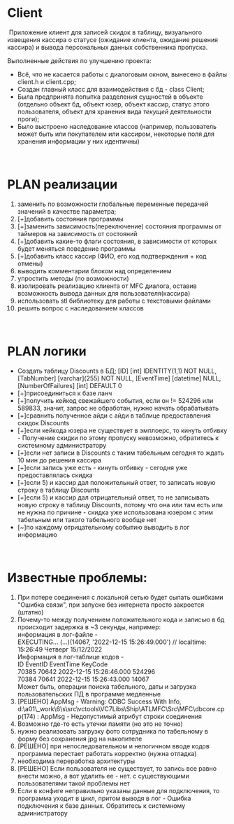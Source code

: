 # Client

&nbsp;Приложение клиент для записей скидок в таблицу, визуального извещения кассира о статусе (ожидание клиента, ожидание решения кассира) и вывода персональных данных собственника пропуска.



Выполненные действия по улучшению проекта:
- Всё, что не касается работы с диалоговым окном, вынесено в файлы client.h и client.cpp;
- Создан главный класс для взаимодействия с бд - class Client;
- Была предпринята попытка разделения сущностей в объекте 
(отдельно объект бд, объект юзер, объект кассир, статус этого пользователя, объект для хранения вида *текущей* деятельности проги);
- Было выстроено наследование классов (например, пользователь может быть или покупателем или кассиром, некоторые поля для хранения информации у них идентичны) 
<h1><br>PLAN реализации <br></h1>
 <ol><li>заменить по возможности глобальные переменные передачей значений в качестве параметра;
<li>[+]добавить состояния программы
</li> <li>[+]заменить зависимость(переключение) состояния программы от таймеров на зависимость от состояний
</li> <li>[+]добавить какие-то флаги состояния, в зависимости от которых будет меняться поведение программы
</li><li>[+]добавить класс кассир (ФИО, его код подтверждения + код отмены)
</li><li>выводить комментарии блоком над определением
</li><li>упростить методы (по возможности)
</li><li>изолировать реализацию клиента от MFC диалога, оставив возможность вывода данных для пользователя(кассира)
</li> <li>использовать stl библиотеку для работы с текстовыми файлами
 </li><li>решить вопрос с наследованием классов
</li></ol>
<h1><br>PLAN логики<br></h1>
<ul><li>Создать таблицу Discounts в БД;
	[ID] [int] IDENTITY(1,1) NOT NULL,
	[TabNumber] [varchar](255) NOT NULL,
	[EventTime] [datetime] NULL,
	[NumberOfFailures] [int] DEFAULT 0</li>
<li>[+]присоединиться к базе ланч
</li><li> [+]получить кейкод свежайшего события, если  он != 524296 или 589833, значит, запрос не обработан, нужно начать обрабатывать
</li><li> [+]сравнить полученное айди с айди в таблице предоставления скидок Discounts
</li><li> [+]если кейкода юзера не существует в эмплоерс, то кинуть отбивку - Получение скидки по этому пропуску невозможно, обратитесь к системному администратору
</li><li> [+]если нет записи в Discounts с таким табельным сегодня то ждать 10 мин до решения кассира
</li><li> [+]если запись уже есть - кинуть отбивку - сегодня уже предоставлялась скидка
</li><li> [+]если 5) и кассир дал положительный ответ, то записать новую строку в таблицу Discounts
</li><li> [+]если 5) и кассир дал отрицательный ответ, то не записывать новую строку в таблицу Discounts,
потому что она или там есть или не нужна по причине - скидка уже использована юзером с этим табельным или такого табельного вообще нет
</li><li> [~]по каждому отрицательному событию выводить в лог информацию</li></ul>
<h1><br>Известные проблемы:<br></h1>
<ol><li>При потере соединения с локальной сетью будет сыпать ошибками  "Ошибка связи", при запуске без интернета просто закроется (штатно)
</li><li>Почему-то между получением положительного кода и записью в бд происходит задержка в ~3 секунды, например:
<br>информация в лог-файле - 
<br>EXECUTING... (...)(14067, '2022-12-15 15:26:49.000') // localtime: 15:26:49 Четверг 15/12/2022
<br>Информация в лог-таблице кодов - 
<br>ID	EventID	EventTime	KeyCode
<br>70385	70642	2022-12-15 15:26:46.000	524296
<br>70384	70641	2022-12-15 15:26:43.000	14067
<br>Может быть, операции поиска табельного, даты и загрузка пользовательских ПД в программе медленные
</li><li>[РЕШЕНО] AppMsg - Warning: ODBC Success With Info, d:\a01\_work\6\s\src\vctools\VC7Libs\Ship\ATLMFC\Src\MFC\dbcore.cpp(174) : AppMsg - Недопустимый атрибут строки соединения
</li><li>Возможно где-то есть утечки памяти (но это не точно)
</li><li>нужно реализовать загрузку фото сотрудника по табельному в форму без сохранения jpg на накопителе
</li><li>[РЕШЕНО] при непоследовательном и нелогичном вводе кодов программа перестает работать корректно (нужна отладка)
</li><li>необходима переработка архитектуры
</li><li>[РЕШЕНО] Если пользователя не существует, то запись все равно внести можно, а вот удалить ее - нет.
	с существующими пользователями такой проблемы нет

</li><li> Если в конфиге неправильно указаны данные для подключения, то программа уходит в цикл, притом выводя в лог - Ошибка подключения к базе данных. Обратитесь к системному администратору




</ol>
	